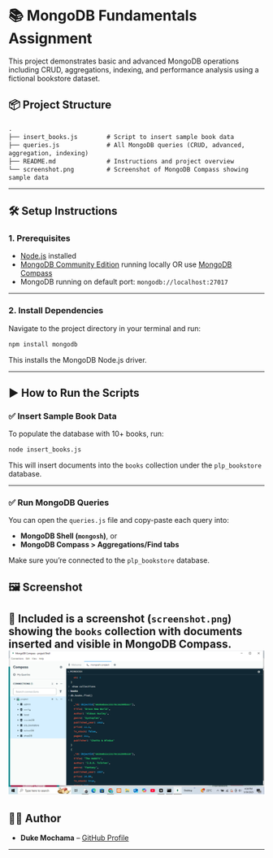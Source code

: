 # 📚 MongoDB Fundamentals Assignment

This project demonstrates basic and advanced MongoDB operations including CRUD, aggregations, indexing, and performance analysis using a fictional bookstore dataset.

## 📦 Project Structure

```
.
├── insert_books.js        # Script to insert sample book data
├── queries.js             # All MongoDB queries (CRUD, advanced, aggregation, indexing)
├── README.md              # Instructions and project overview
└── screenshot.png         # Screenshot of MongoDB Compass showing sample data
```

---

## 🛠️ Setup Instructions

### 1. Prerequisites

- [Node.js](https://nodejs.org/) installed
- [MongoDB Community Edition](https://www.mongodb.com/try/download/community) running locally OR use [MongoDB Compass](https://www.mongodb.com/products/compass)
- MongoDB running on default port: `mongodb://localhost:27017`

---

### 2. Install Dependencies

Navigate to the project directory in your terminal and run:

```bash
npm install mongodb
```

This installs the MongoDB Node.js driver.

---

## ▶️ How to Run the Scripts

### ✅ Insert Sample Book Data

To populate the database with 10+ books, run:

```bash
node insert_books.js
```

This will insert documents into the `books` collection under the `plp_bookstore` database.

---

### ✅ Run MongoDB Queries

You can open the `queries.js` file and copy-paste each query into:

- **MongoDB Shell (`mongosh`)**, or
- **MongoDB Compass > Aggregations/Find tabs**

Make sure you’re connected to the `plp_bookstore` database.



## 🖼️ Screenshot

📸 Included is a screenshot (`screenshot.png`) showing the `books` collection with documents inserted and visible in **MongoDB Compass**.
![MongoDB Compass Screenshot](./screenshot.png)
---

## 👨‍💻 Author

- **Duke Mochama** – [GitHub Profile](https://github.com/yourusername)

---

